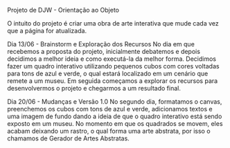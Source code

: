 Projeto de DJW - Orientação ao Objeto

O intuito do projeto é criar uma obra de arte interativa que mude cada vez que a página for atualizada.


Dia 13/06 - Brainstorm e Exploração dos Recursos
No dia em que recebemos a proposta do projeto, inicialmente debatemos e depois decidimos a melhor ideia e como executá-la da melhor forma. Decidimos fazer um quadro interativo utilizando pequenos cubos com cores voltadas para tons de azul e verde, o qual estará localizado em um cenário que remete a um museu. Em seguida começamos a explorar os recursos para desenvolvermos o projeto e chegarmos a um resultado final.
 

Dia 20/06 - Mudanças e Versão 1.0 
No segundo dia, formatamos o canvas, preenchemos os cubos com tons de azul e verde, adicionamos textos e uma imagem de fundo dando a ideia de que o quadro interativo está sendo exposto em um museu. No momento em que os quadrados se movem, eles acabam deixando um rastro, o qual forma uma arte abstrata, por isso o chamamos de Gerador de Artes Abstratas.
